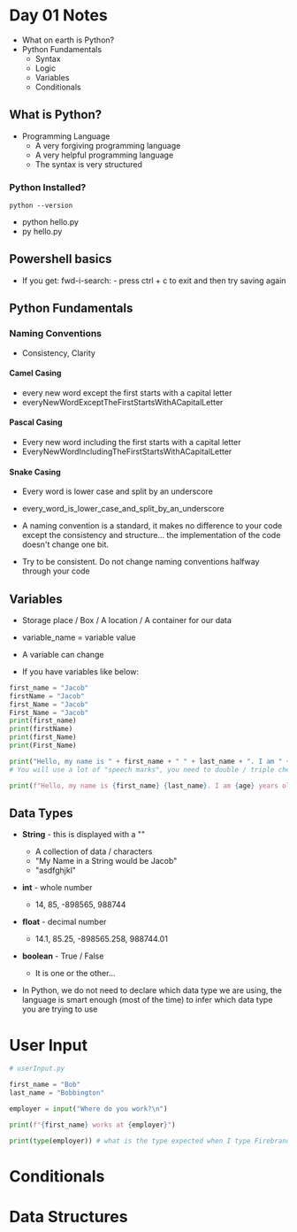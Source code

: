 # Day 01 Notes

* What on earth is Python?
* Python Fundamentals
    * Syntax
    * Logic
    * Variables
    * Conditionals

## What is Python?

* Programming Language
    * A very forgiving programming language
    * A very helpful programming language
    * The syntax is very structured

### Python Installed?

```
python --version
```

* python hello.py
* py hello.py

## Powershell basics

* If you get: fwd-i-search: - press ctrl + c to exit and then try saving again

## Python Fundamentals

### Naming Conventions

* Consistency, Clarity

#### Camel Casing
* every new word except the first starts with a capital letter
* everyNewWordExceptTheFirstStartsWithACapitalLetter

#### Pascal Casing
* Every new word including the first starts with a capital letter
* EveryNewWordIncludingTheFirstStartsWithACapitalLetter

#### Snake Casing
* Every word is lower case and split by an underscore
* every_word_is_lower_case_and_split_by_an_underscore

* A naming convention is a standard, it makes no difference to your code except the consistency and structure... the implementation of the code doesn't change one bit.

* Try to be consistent. Do not change naming conventions halfway through your code

## Variables

* Storage place / Box / A location / A container for our data
* variable_name = variable value
* A variable can change

* If you have variables like below:
```python
first_name = "Jacob"
firstName = "Jacob"
first_Name = "Jacob"
First_Name = "Jacob"
print(first_name)
print(firstName)
print(first_Name)
print(First_Name)
```

```python
print("Hello, my name is " + first_name + " " + last_name + ". I am " + age + " years old and I live in " + location + ".")
# You will use a lot of "speech marks", you need to double / triple check where you have used them

print(f"Hello, my name is {first_name} {last_name}. I am {age} years old and I live in {location}.")
```

## Data Types

* **String** - this is displayed with a ""
    * A collection of data / characters
    * "My Name in a String would be Jacob"
    * "asdfghjkl"
* **int** - whole number
    * 14, 85, -898565, 988744
* **float** - decimal number
    * 14.1, 85.25, -898565.258, 988744.01
* **boolean** -  True / False
    * It is one or the other... 

* In Python, we do not need to declare which data type we are using, the language is smart enough (most of the time) to infer which data type you are trying to use

# User Input
```python
# userInput.py

first_name = "Bob"
last_name = "Bobbington"

employer = input("Where do you work?\n")

print(f"{first_name} works at {employer}")

print(type(employer)) # what is the type expected when I type Firebrand?
```

# Conditionals

# Data Structures